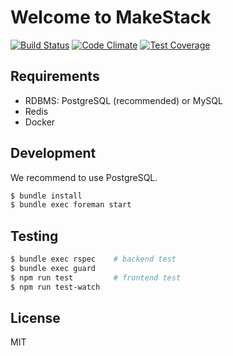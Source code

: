 Welcome to MakeStack
====================

[![Build Status](https://travis-ci.org/makestack/makestack.svg?branch=master)](https://travis-ci.org/makestack/makestack)
[![Code Climate](https://codeclimate.com/github/makestack/makestack/badges/gpa.svg)](https://codeclimate.com/github/makestack/makestack)
[![Test Coverage](https://codeclimate.com/github/makestack/makestack/badges/coverage.svg)](https://codeclimate.com/github/makestack/makestack/coverage)


## Requirements
- RDBMS: PostgreSQL (recommended) or MySQL
- Redis
- Docker


## Development
We recommend to use PostgreSQL.

```sh
$ bundle install
$ bundle exec foreman start
```


## Testing

```sh
$ bundle exec rspec    # backend test
$ bundle exec guard
$ npm run test         # frontend test
$ npm run test-watch
```


## License
MIT
